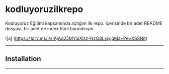# kodluyoruzilkrepo

Kodluyoruz Eğitimi kapsamında açtığım ilk repo. İçerisinde bir adet README dosyası, bir adet de index.html barındırıyor.

![a] (https://1drv.ms/i/s!AjAd25MYaiXlzz-NzQ8LxiyigMaH?e=XSSNjt)

---

## Installation

---

